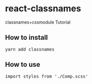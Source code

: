 # react-classnames

classnames+cssmodule Tutorial


## How to install

<pre>yarn add classnames</pre>


## How to use

<pre>
import styles from './Comp.scss'
</pre>
